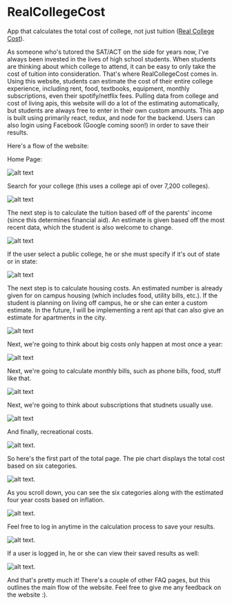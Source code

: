 # RealCollegeCost
App that calculates the total cost of college, not just tuition ([Real College Cost](https://real-college-cost.com)).

As someone who's tutored the SAT/ACT on the side for years now, I've always been invested in the lives of high school students.
When students are thinking about which college to attend, it can be easy to only take the cost of tuition into consideration. 
That's where RealCollegeCost comes in. Using this website, students can estimate the cost of their entire college experience, including
rent, food, textbooks, equipment, monthly subscriptions, even their spotify/netflix fees. Pulling data from college and cost of 
living apis, this website will do a lot of the estimating automatically, but students are always free to enter in their own custom 
amounts. This app is built using primarily react, redux, and node for the backend. Users can also login using Facebook (Google coming soon!) in order to save their results. 

Here's a flow of the website:

Home Page: 

![alt text](https://raw.githubusercontent.com/Ahurpdurp/real-college-cost/master/Client/src/images/Final1.PNG)

Search for your college (this uses a college api of over 7,200 colleges). 

![alt text](https://raw.githubusercontent.com/Ahurpdurp/real-college-cost/master/Client/src/images/search.PNG)

The next step is to calculate the tuition based off of the parents' income (since this determines financial aid). 
An estimate is given based off the most recent data, which the student is also welcome to change. 

![alt text](https://raw.githubusercontent.com/Ahurpdurp/real-college-cost/master/Client/src/images/Final2.PNG)

If the user select a public college, he or she must specify if it's out of state or in state:

![alt text](https://raw.githubusercontent.com/Ahurpdurp/real-college-cost/master/Client/src/images/Final3.PNG)

The next step is to calculate housing costs. An estimated number is already given for on campus housing (which includes food,
utility bills, etc.). If the student is planning on living off campus, he or she can enter a custom estimate. In the future, I will be implementing a rent api that can also give an estimate for apartments in the city. 

![alt text](https://raw.githubusercontent.com/Ahurpdurp/real-college-cost/master/Client/src/images/Final4.PNG)

Next, we're going to think about big costs only happen at most once a year:

![alt text](https://raw.githubusercontent.com/Ahurpdurp/real-college-cost/master/Client/src/images/Final5.PNG)

Next, we're going to calculate monthly bills, such as phone bills, food, stuff like that.

![alt text](https://raw.githubusercontent.com/Ahurpdurp/real-college-cost/master/Client/src/images/Final6.PNG)

Next, we're going to think about subscriptions that studnets usually use.

![alt text](https://raw.githubusercontent.com/Ahurpdurp/real-college-cost/master/Client/src/images/Final7.PNG)

And finally, recreational costs.

![alt text](https://raw.githubusercontent.com/Ahurpdurp/real-college-cost/master/Client/src/images/Final8.PNG).

So here's the first part of the total page. The pie chart displays the total cost based on six categories.

![alt text](https://raw.githubusercontent.com/Ahurpdurp/real-college-cost/master/Client/src/images/Final9.PNG).

As you scroll down, you can see the six categories along with the estimated four year costs based on inflation.

![alt text](https://raw.githubusercontent.com/Ahurpdurp/real-college-cost/master/Client/src/images/Final10.PNG).

Feel free to log in anytime in the calculation process to save your results. 

![alt text](https://raw.githubusercontent.com/Ahurpdurp/real-college-cost/master/Client/src/images/Final11.PNG).

If a user is logged in, he or she can view their saved results as well:

![alt text](https://raw.githubusercontent.com/Ahurpdurp/real-college-cost/master/Client/src/images/Final12.PNG).

And that's pretty much it! There's a couple of other FAQ pages, but this outlines the main flow of the website. Feel free to give me any feedback on the website :). 





